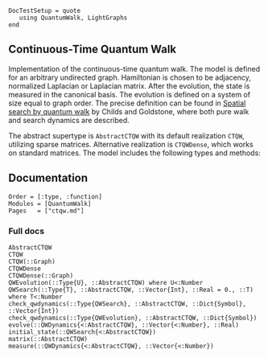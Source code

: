 ```@meta
DocTestSetup = quote
   using QuantumWalk, LightGraphs
end
```

## Continuous-Time Quantum Walk

Implementation of the continuous-time quantum walk. The model is defined for an arbitrary undirected graph. Hamiltonian is chosen to be adjacency, normalized Laplacian
 or Laplacian matrix. After the evolution, the state is measured in the canonical basis. The evolution is defined on a system of size equal to graph order. The precise definition can be found in [Spatial search by quantum walk](https://journals.aps.org/pra/abstract/10.1103/PhysRevA.70.022314) by Childs and Goldstone, where both pure walk and search dynamics are described.

The abstract supertype is `AbstractCTQW` with its default realization `CTQW`, utilizing sparse matrices. Alternative realization is `CTQWDense`, which works on standard matrices. The model includes the following types and methods:

## Documentation

```@index
Order = [:type, :function]
Modules = [QuantumWalk]
Pages   = ["ctqw.md"]
```

### Full docs

```@docs
AbstractCTQW
CTQW
CTQW(::Graph)
CTQWDense
CTQWDense(::Graph)
QWEvolution(::Type{U}, ::AbstractCTQW) where U<:Number
QWSearch(::Type{T}, ::AbstractCTQW, ::Vector{Int}, ::Real = 0., ::T) where T<:Number
check_qwdynamics(::Type{QWSearch}, ::AbstractCTQW, ::Dict{Symbol}, ::Vector{Int})
check_qwdynamics(::Type{QWEvolution}, ::AbstractCTQW, ::Dict{Symbol})
evolve(::QWDynamics{<:AbstractCTQW}, ::Vector{<:Number}, ::Real)
initial_state(::QWSearch{<:AbstractCTQW})
matrix(::AbstractCTQW)
measure(::QWDynamics{<:AbstractCTQW}, ::Vector{<:Number})
```
